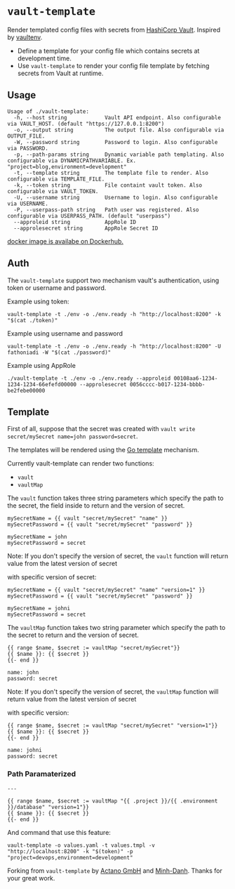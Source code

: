 # `vault-template`

Render templated config files with secrets from [HashiCorp Vault](https://www.vaultproject.io/). Inspired by [vaultenv](https://github.com/channable/vaultenv).

* Define a template for your config file which contains secrets at development time.
* Use `vault-template` to render your config file template by fetching secrets from Vault at runtime.

## Usage

```text
Usage of ./vault-template:
  -h, --host string            Vault API endpoint. Also configurable via VAULT_HOST. (default "https://127.0.0.1:8200")
  -o, --output string          The output file. Also configurable via OUTPUT_FILE.
  -W, --password string        Password to login. Also configurable via PASSWORD.
  -p, --path-params string     Dynamic variable path templating. Also configurable via DYNAMICPATHVARIABLE. Ex. "project=blog,environment=development"
  -t, --template string        The template file to render. Also configurable via TEMPLATE_FILE.
  -k, --token string           File containt vault token. Also configurable via VAULT_TOKEN.
  -U, --username string        Username to login. Also configurable via USERNAME.
  -P, --userpass-path string   Path user was registered. Also configurable via USERPASS_PATH. (default "userpass")
  --approleid string           AppRole ID
  --approlesecret string       AppRole Secret ID
```

[docker image is availabe on Dockerhub.](https://hub.docker.com/r/fathoniadi/vault-template)

## Auth

The `vault-template` support two mechanism vault's authentication, using token or username and password.

Example using token:

```
vault-template -t ./env -o ./env.ready -h "http://localhost:8200" -k "$(cat ./token)"
```

Example using username and password

```
vault-template -t ./env -o ./env.ready -h "http://localhost:8200" -U fathoniadi -W "$(cat ./password)"
```

Example using AppRole
```
./vault-template -t ./env -o ./env.ready --approleid 00108aa6-1234-1234-1234-66efefd00000 --approlesecret 0056cccc-b017-1234-bbbb-be2febe00000 
```


## Template

First of all, suppose that the secret was created with `vault write secret/mySecret name=john password=secret`.

The templates will be rendered using the [Go template](https://golang.org/pkg/text/template/) mechanism.

Currently vault-template can render two functions:
- `vault`
- `vaultMap`

The `vault` function takes three string parameters which specify the path to the secret, the field inside to return and the version of secret.

```gotemplate
mySecretName = {{ vault "secret/mySecret" "name" }}
mySecretPassword = {{ vault "secret/mySecret" "password" }}
```

```text
mySecretName = john
mySecretPassword = secret
```


Note:
If you don't specify the version of secret, the `vault` function will return value from the latest version of secret


with specific version of secret:

```gotemplate
mySecretName = {{ vault "secret/mySecret" "name" "version=1" }}
mySecretPassword = {{ vault "secret/mySecret" "password" }}
```

```text
mySecretName = johni
mySecretPassword = secret
```


The `vaultMap` function takes two string parameter which specify the path to the secret to return and the version of secret.



```gotemplate
{{ range $name, $secret := vaultMap "secret/mySecret"}}
{{ $name }}: {{ $secret }}
{{- end }}
```

```text
name: john
password: secret
```

Note:
If you don't specify the version of secret, the `vaultMap` function will return value from the latest version of secret

with specific version:
```gotemplate
{{ range $name, $secret := vaultMap "secret/mySecret" "version=1"}}
{{ $name }}: {{ $secret }}
{{- end }}
```

```text
name: johni
password: secret
```

### Path Paramaterized 

```gotemplate
---

{{ range $name, $secret := vaultMap "{{ .project }}/{{ .environment }}/database" "version=1"}}
{{ $name }}: {{ $secret }}
{{- end }}

```

And command that use this feature:

```
vault-template -o values.yaml -t values.tmpl -v "http://localhost:8200" -k "$(token)" -p "project=devops,environment=development"
```


Forking from `vault-template` by [Actano GmbH](https://github.com/actano) and [Minh-Danh](https://github.com/minhdanh). Thanks for your great work.
